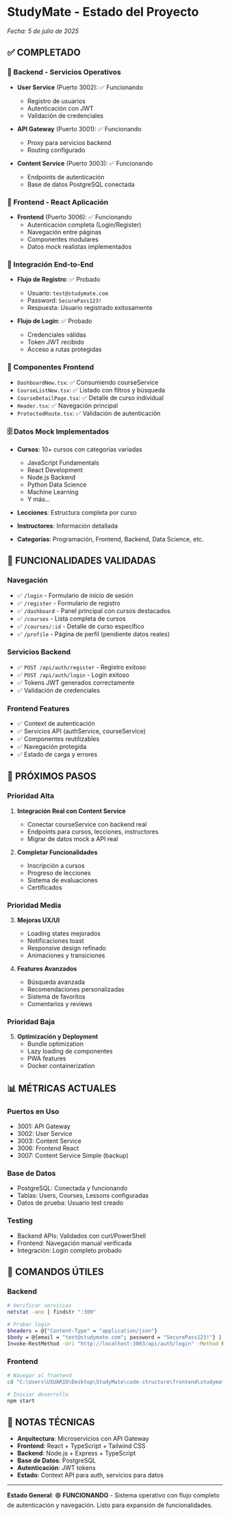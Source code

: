 # StudyMate - Estado del Proyecto
*Fecha: 5 de julio de 2025*

## ✅ COMPLETADO

### 🔧 Backend - Servicios Operativos
- **User Service** (Puerto 3002): ✅ Funcionando
  - Registro de usuarios
  - Autenticación con JWT
  - Validación de credenciales
  
- **API Gateway** (Puerto 3001): ✅ Funcionando
  - Proxy para servicios backend
  - Routing configurado
  
- **Content Service** (Puerto 3003): ✅ Funcionando
  - Endpoints de autenticación
  - Base de datos PostgreSQL conectada

### 🎨 Frontend - React Aplicación
- **Frontend** (Puerto 3006): ✅ Funcionando
  - Autenticación completa (Login/Register)
  - Navegación entre páginas
  - Componentes modulares
  - Datos mock realistas implementados

### 🔄 Integración End-to-End
- **Flujo de Registro**: ✅ Probado
  - Usuario: `test@studymate.com`
  - Password: `SecurePass123!`
  - Respuesta: Usuario registrado exitosamente
  
- **Flujo de Login**: ✅ Probado
  - Credenciales válidas
  - Token JWT recibido
  - Acceso a rutas protegidas

### 📱 Componentes Frontend
- `DashboardNew.tsx`: ✅ Consumiendo courseService
- `CourseListNew.tsx`: ✅ Listado con filtros y búsqueda
- `CourseDetailPage.tsx`: ✅ Detalle de curso individual
- `Header.tsx`: ✅ Navegación principal
- `ProtectedRoute.tsx`: ✅ Validación de autenticación

### 🗄️ Datos Mock Implementados
- **Cursos**: 10+ cursos con categorías variadas
  - JavaScript Fundamentals
  - React Development
  - Node.js Backend
  - Python Data Science
  - Machine Learning
  - Y más...
  
- **Lecciones**: Estructura completa por curso
- **Instructores**: Información detallada
- **Categorías**: Programación, Frontend, Backend, Data Science, etc.

## 🔄 FUNCIONALIDADES VALIDADAS

### Navegación
- ✅ `/login` - Formulario de inicio de sesión
- ✅ `/register` - Formulario de registro
- ✅ `/dashboard` - Panel principal con cursos destacados
- ✅ `/courses` - Lista completa de cursos
- ✅ `/courses/:id` - Detalle de curso específico
- ✅ `/profile` - Página de perfil (pendiente datos reales)

### Servicios Backend
- ✅ `POST /api/auth/register` - Registro exitoso
- ✅ `POST /api/auth/login` - Login exitoso
- ✅ Tokens JWT generados correctamente
- ✅ Validación de credenciales

### Frontend Features
- ✅ Context de autenticación
- ✅ Servicios API (authService, courseService)
- ✅ Componentes reutilizables
- ✅ Navegación protegida
- ✅ Estado de carga y errores

## 🎯 PRÓXIMOS PASOS

### Prioridad Alta
1. **Integración Real con Content Service**
   - Conectar courseService con backend real
   - Endpoints para cursos, lecciones, instructores
   - Migrar de datos mock a API real

2. **Completar Funcionalidades**
   - Inscripción a cursos
   - Progreso de lecciones
   - Sistema de evaluaciones
   - Certificados

### Prioridad Media
3. **Mejoras UX/UI**
   - Loading states mejorados
   - Notificaciones toast
   - Responsive design refinado
   - Animaciones y transiciones

4. **Features Avanzados**
   - Búsqueda avanzada
   - Recomendaciones personalizadas
   - Sistema de favoritos
   - Comentarios y reviews

### Prioridad Baja
5. **Optimización y Deployment**
   - Bundle optimization
   - Lazy loading de componentes
   - PWA features
   - Docker containerization

## 📊 MÉTRICAS ACTUALES

### Puertos en Uso
- 3001: API Gateway
- 3002: User Service  
- 3003: Content Service
- 3006: Frontend React
- 3007: Content Service Simple (backup)

### Base de Datos
- PostgreSQL: Conectada y funcionando
- Tablas: Users, Courses, Lessons configuradas
- Datos de prueba: Usuario test creado

### Testing
- Backend APIs: Validados con curl/PowerShell
- Frontend: Navegación manual verificada
- Integración: Login completo probado

## 🚀 COMANDOS ÚTILES

### Backend
```bash
# Verificar servicios
netstat -ano | findstr ":300"

# Probar login
$headers = @{"Content-Type" = "application/json"}
$body = @{email = "test@studymate.com"; password = "SecurePass123!"} | ConvertTo-Json
Invoke-RestMethod -Uri "http://localhost:3003/api/auth/login" -Method POST -Headers $headers -Body $body
```

### Frontend
```bash
# Navegar al frontend
cd "C:\Users\USUARIO\Desktop\StudyMate\code-structure\frontend\studymate-frontend"

# Iniciar desarrollo
npm start
```

## 📝 NOTAS TÉCNICAS

- **Arquitectura**: Microservicios con API Gateway
- **Frontend**: React + TypeScript + Tailwind CSS
- **Backend**: Node.js + Express + TypeScript
- **Base de Datos**: PostgreSQL
- **Autenticación**: JWT tokens
- **Estado**: Context API para auth, servicios para datos

---

**Estado General**: 🟢 **FUNCIONANDO** - Sistema operativo con flujo completo de autenticación y navegación. Listo para expansión de funcionalidades.
